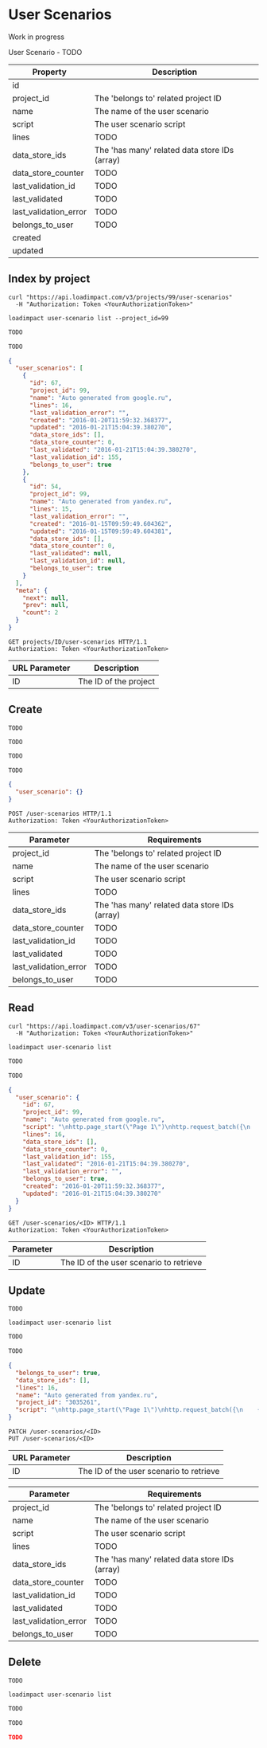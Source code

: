 # User Scenarios

<aside class="notice">Work in progress</aside>

User Scenario - TODO <Description What is it>

Property | Description
---------| -----------
id | 
project_id | The 'belongs to' related project ID 
name | The name of the user scenario
script | The user scenario script
lines | TODO
data_store_ids | The 'has many' related data store IDs (array) 
data_store_counter | TODO
last_validation_id | TODO
last_validated | TODO
last_validation_error | TODO
belongs_to_user | TODO
created |  
updated | 

## Index by project

```shell
curl "https://api.loadimpact.com/v3/projects/99/user-scenarios"
  -H "Authorization: Token <YourAuthorizationToken>"

loadimpact user-scenario list --project_id=99
```

```python
TODO
```

```java
TODO
```

```json
{
  "user_scenarios": [
    {
      "id": 67,
      "project_id": 99,
      "name": "Auto generated from google.ru",
      "lines": 16,
      "last_validation_error": "",
      "created": "2016-01-20T11:59:32.368377",
      "updated": "2016-01-21T15:04:39.380270",
      "data_store_ids": [],
      "data_store_counter": 0,
      "last_validated": "2016-01-21T15:04:39.380270",
      "last_validation_id": 155,
      "belongs_to_user": true
    },
    {
      "id": 54,
      "project_id": 99,
      "name": "Auto generated from yandex.ru",
      "lines": 15,
      "last_validation_error": "",
      "created": "2016-01-15T09:59:49.604362",
      "updated": "2016-01-15T09:59:49.604381",
      "data_store_ids": [],
      "data_store_counter": 0,
      "last_validated": null,
      "last_validation_id": null,
      "belongs_to_user": true
    }
  ],
  "meta": {
    "next": null,
    "prev": null,
    "count": 2
  }
}
```

`GET projects/ID/user-scenarios HTTP/1.1`  
`Authorization: Token <YourAuthorizationToken>`

URL Parameter | Description
--------- | -----------
ID | The ID of the project

## Create

```shell
TODO
```

```make
TODO
```

```python
TODO
```

```java
TODO
```

```json
{
  "user_scenario": {}
}
```

`POST /user-scenarios HTTP/1.1`  
`Authorization: Token <YourAuthorizationToken>`

Parameter | Requirements
--------- | -----------
project_id | The 'belongs to' related project ID 
name | The name of the user scenario
script | The user scenario script
lines | TODO
data_store_ids | The 'has many' related data store IDs (array) 
data_store_counter | TODO
last_validation_id | TODO
last_validated | TODO
last_validation_error | TODO
belongs_to_user | TODO

## Read

```shell
curl "https://api.loadimpact.com/v3/user-scenarios/67"
  -H "Authorization: Token <YourAuthorizationToken>"

loadimpact user-scenario list
```

```python
TODO
```

```java
TODO
```

```json
{
  "user_scenario": {
    "id": 67,
    "project_id": 99,
    "name": "Auto generated from google.ru",
    "script": "\nhttp.page_start(\"Page 1\")\nhttp.request_batch({\n    {\"GET\", \"http://google.ru/\"},\n    {\"GET\", \"http://www.google.ru/\"},\n})\nhttp.request_batch({\n    {\"GET\", \"http://www.google.ru/images/branding/product/ico/googleg_lodp.ico\"},\n    {\"GET\", \"http://www.google.ru/images/icons/product/chrome-48.png\"},\n    {\"GET\", \"http://www.google.ru/textinputassistant/tia.png\"},\n    {\"GET\", \"http://www.google.ru/images/branding/googlelogo/1x/googlelogo_white_background_color_272x92dp.png\"},\n    {\"GET\", \"http://www.google.ru/images/nav_logo229.png\"},\n})\nhttp.page_end(\"Page 1\")\n\nclient.sleep(math.random(20, 40))",
    "lines": 16,
    "data_store_ids": [],
    "data_store_counter": 0,
    "last_validation_id": 155,
    "last_validated": "2016-01-21T15:04:39.380270",
    "last_validation_error": "",
    "belongs_to_user": true,
    "created": "2016-01-20T11:59:32.368377",
    "updated": "2016-01-21T15:04:39.380270"
  }
}
```

`GET /user-scenarios/<ID> HTTP/1.1`  
`Authorization: Token <YourAuthorizationToken>`

Parameter | Description
--------- | -----------
ID | The ID of the user scenario to retrieve

## Update

```shell
TODO
```

```make
loadimpact user-scenario list
```

```python
TODO
```

```java
TODO
```

```json
{
  "belongs_to_user": true,
  "data_store_ids": [],
  "lines": 16,
  "name": "Auto generated from yandex.ru",
  "project_id": "3035261",
  "script": "\nhttp.page_start(\"Page 1\")\nhttp.request_batch({\n    {\"GET\", \"http://google.ru/\"},\n    {\"GET\", \"http://www.google.ru/\"},\n})\nhttp.request_batch({\n    {\"GET\", \"http://www.google.ru/images/branding/product/ico/googleg_lodp.ico\"},\n    {\"GET\", \"http://www.google.ru/images/icons/product/chrome-48.png\"},\n    {\"GET\", \"http://www.google.ru/textinputassistant/tia.png\"},\n    {\"GET\", \"http://www.google.ru/images/branding/googlelogo/1x/googlelogo_white_background_color_272x92dp.png\"},\n    {\"GET\", \"http://www.google.ru/images/nav_logo229.png\"},\n})\nhttp.page_end(\"Page 1\")\n\nclient.sleep(math.random(20, 40))"
}
```

`PATCH /user-scenarios/<ID>`  
`PUT /user-scenarios/<ID>`

URL Parameter | Description
--------- | -----------
ID | The ID of the user scenario to retrieve

Parameter | Requirements
--------- | ------------
project_id | The 'belongs to' related project ID 
name | The name of the user scenario
script | The user scenario script
lines | TODO
data_store_ids | The 'has many' related data store IDs (array) 
data_store_counter | TODO
last_validation_id | TODO
last_validated | TODO
last_validation_error | TODO
belongs_to_user | TODO

## Delete

```shell
TODO
```

```make
loadimpact user-scenario list
```

```python
TODO
```

```java
TODO
```

```json
TODO
```

